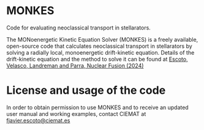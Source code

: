# MONKES
 Code for evaluating neoclassical transport in stellarators.

The MONoenergetic Kinetic Equation Solver (MONKES) is a freely available, open-source code that calculates neoclassical transport in stellarators by solving a radially local, monoenergetic drift-kinetic equation. Details of the drift-kinetic equation and the method to solve it can be found at [Escoto, Velasco, Landreman and Parra, Nuclear Fusion (2024)](https://iopscience.iop.org/article/10.1088/1741-4326/ad3fc9) 

# License and usage of the code
In order to obtain permission to use MONKES and to receive an updated user manual and working examples, contact CIEMAT at fjavier.escoto@ciemat.es
